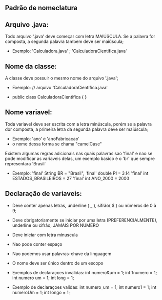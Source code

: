 ##  Padrão de nomeclatura

## Arquivo .java:

Todo arquivo '.java' deve começar com letra MAIÚSCULA. Se a palavra for composta, a segunda palavra tambem deve ser maiúscula;

* Exemplo: 'Calculadora.java' ; 'CalculadoraCientifica.java'

## Nome da classe:

A classe deve possuir o mesmo nome do arquivo '.java';

* Exemplo: // arquivo 'CalculadoraCientifica.java'

* public class CalculadoraCientifica {
}

## Nome variavel:

Toda variavel deve ser escrita com a letra minúscula, porém se a palavra dor composta, a primeira letra da segunda palavra deve ser maiúscula;

* Exemplo: 'ano' e 'anoFabricacao'
* o nome dessa forma se chama "camelCase"

Existem algumas regras adicionais nas quais palavras sao 'final' e nao se pode modificar as variaveis delas, um exemplo basico é o 'br' que sempre representara 'Brasil'

* Exemplo: 
'final' String BR = "Brasil",
'final' double PI = 3.14
'final' int ESTADOS_BRASILEIROS = 27
'final' int ANO_2000 = 2000

## Declaração de variaveis:

* Deve conter apenas letras, underline ( _ ), sifrão( $ ) ou números de 0 à 9;
* Deve obrigatoriamente se iniciar por uma letra (PREFERENCIALMENTE), underline ou cifrão, JAMAIS POR NUMERO
* Deve iniciar com letra minuscula
* Nao pode conter espaço
* Nao podemos usar palavras-chave da linguagem
* O nome deve ser único dentro de um escopo

* Exemplos de declaraçoes invalidas: 
int numero&um = 1;
int 1numero = 1;
int numero um = 1;
int long = 1;

* Exemplo de declaraçoes validas: 
int numero_um = 1;
int numero1 = 1;
int numeroUm = 1;
int longo = 1;